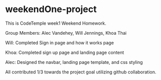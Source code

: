 # weekendOne-project

This is CodeTemple week1 Weekend Homework.

Group Members: Alec Vandehey, Will Jennings, Khoa Thai

Will: Completed Sign in page and how it works page

Khoa: Completed sign up page and landing page content

Alec: Designed the navbar, landing page template, and css styling

All contributed 1/3 towards the project goal utilizing github collaboration.
